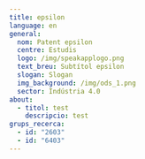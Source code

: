 ```yaml
---
title: epsilon
language: en
general:
  nom: Patent epsilon
  centre: Estudis
  logo: /img/speakapplogo.png
  text_breu: Subtítol epsilon
  slogan: Slogan
  img_background: /img/ods_1.png
  sector: Indústria 4.0
about:
  - titol: test
    descripcio: test
grups_recerca:
  - id: "2603"
  - id: "6403"
---
```

